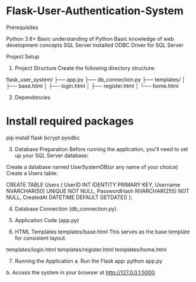 # Flask-User-Authentication-System

Prerequisites

Python 3.8+
Basic understanding of Python
Basic knowledge of web development concepts
SQL Server installed
ODBC Driver for SQL Server

Project Setup

1. Project Structure
   Create the following directory structure:

flask_user_system/
├── app.py
├── db_connection.py
├── templates/
│ ├── base.html
│ ├── login.html
│ ├── register.html
│ └── home.html

2. Dependencies

# Install required packages

pip install flask bcrypt pyodbc

3. Database Preparation
   Before running the application, you'll need to set up your SQL Server database:

Create a database named UserSystemDB(or any name of your choice)
Create a Users table:

CREATE TABLE Users (
UserID INT IDENTITY PRIMARY KEY,
Username NVARCHAR(50) UNIQUE NOT NULL,
PasswordHash NVARCHAR(255) NOT NULL,
CreatedAt DATETIME DEFAULT GETDATE()
);

4. Database Connection (db_connection.py)

5. Application Code (app.py)

6. HTML Templates
   templates/base.html
   This serves as the base template for consistent layout.

templates/login.html
templates/register.html
templates/home.html

7. Running the Application
   a. Run the Flask app:
   python app.py

b. Access the system in your browser at http://127.0.0.1:5000.
